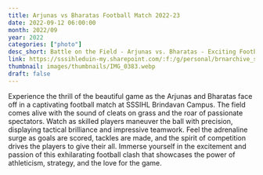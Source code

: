 ```yaml
---
title: Arjunas vs Bharatas Football Match 2022-23
date: 2022-09-12 06:00:00
month: 2022/09
year: 2022
categories: ["photo"]
desc_short: Battle on the Field - Arjunas vs. Bharatas - Exciting Football Showdown at SSSIHL Brindavan Campus.
link: https://sssihleduin-my.sharepoint.com/:f:/g/personal/brnarchive_sssihl_edu_in/Evkaeauo7BhGgYhdVr-9NKUBTqqBArtv_6djAmkzuwLE_A?e=kJIwfO
thumbnail: images/thumbnails/IMG_0383.webp
draft: false
---
```


Experience the thrill of the beautiful game as the Arjunas and Bharatas face off in a captivating football match at SSSIHL Brindavan Campus. The field comes alive with the sound of cleats on grass and the roar of passionate spectators. Watch as skilled players maneuver the ball with precision, displaying tactical brilliance and impressive teamwork. Feel the adrenaline surge as goals are scored, tackles are made, and the spirit of competition drives the players to give their all. Immerse yourself in the excitement and passion of this exhilarating football clash that showcases the power of athleticism, strategy, and the love for the game.
